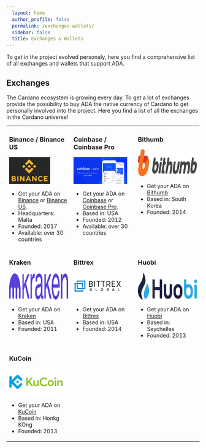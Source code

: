 ```yaml
---
  layout: home
  author_profile: false
  permalink: /exchanges-wallets/
  sidebar: false
  title: Exchanges & Wallets
---
```


To get in the project evolved personaly, here you find a comprehensive list of all exchanges and wallets that support ADA.

<h2>Exchanges</h2>
<span>
The Cardano ecosystem is growing every day. To get a lot of exchanges provide the possibility to buy ADA the native currency of Cardano to get personally involved into the project. Here you find a list of all the exchanges in the Cardano universe!</span>

<table style="width:100%">
   <tr valign="top">
      <td style="width:33%">
         <h3>Binance / Binance US</h3>
         <img src="/_pages/assets/Logo-Binance.png" alt="Logo Binance" height="70">
         <ul>
            <li>Get your ADA on <a href="https://www.binance.com/" target="_blank">Binance</a> or <a href="https://www.binance.us/" target="_blank">Binance US</a>.
            <li>Headquarters: Malta
            <li>Founded: 2017
            <li>Available: over 30 countries
         </ul>
      </td>
      <td style="width:33%">
         <h3>Coinbase / Coinbase Pro</h3>
         <img src="/_pages/assets/Logo-Coinbase.png" alt="Logo Coinbase" height="70">          
         <ul>
            <li>Get your ADA on <a href="https:www.coinbase.com/" target="_blank">Coinbase</a> or <a href="https://pro.coinbase.com/" target="_blank">Coinbase Pro</a>.</li>
            <li>Based in: USA</li>
            <li>Founded: 2012</li>
            <li>Available: over 30 countries</li>
         </ul>
      </td>
      <td style="width:33%">
         <h3>Bithumb</h3>
         <img src="/_pages/assets/Logo-Bithumb.png" alt="Logo Bithumb" height="70">      
         <ul>
            <li>Get your ADA on <a href="https://en.bithumb.com/" target="_blank">Bithumb</a></li>
            <li>Based in: South Korea</li>
            <li>Founded: 2014</li>
         </ul>
      </td>
   </tr>
   <tr valign="top">
      <td style="width:33%">
         <h3>Kraken</h3>
         <img src="/_pages/assets/Logo-Kraken.png" alt="Logo Kraken" height="70">   
         <ul>
            <li>Get your ADA on <a href="https://www.kraken.com/" target="_blank">Kraken</a></li>
            <li>Based in: USA</li>
            <li>Founded: 2011</li>
         </ul>
      </td>
      <td style="width:33%">
         <h3>Bittrex</h3>
         <img src="/_pages/assets/Logo-Bittrex.png" alt="Logo Bittrex" height="70">   
         <ul>
            <li>Get your ADA on <a href="https://global.bittrex.com/" target="_blank">Bittrex</a></li>
            <li>Based in: USA</li>
            <li>Founded: 2014</li>
         </ul>
      </td>
      <td style="width:33%">
         <h3>Huobi</h3>
         <img src="/_pages/assets/Logo-Huobi.png" alt="Logo Huobi" height="70">  
         <ul>
            <li>Get your ADA on <a href="https://www.huobi.com/" target="_blank">Huobi</a></li>
            <li>Based in: Seychelles</li>
            <li>Founded: 2013</li>
         </ul>
      </td>
      </tr valign="top">
   <tr>
      <td>
         <h3>KuCoin</h3>
         <img src="/_pages/assets/Logo-KuCoin.png" alt="Logo KuCoin" height="70">  
         <ul>
         <li>Get your ADA on <a href="https://www.kucoin.com/" target="_blank">KuCoin</a></li>
         <li>Based in: Honkg KOng</li>
         <li>Founded: 2013</li>
      </td>
      <td></td>
      <td></td>
   </tr>
</table>

